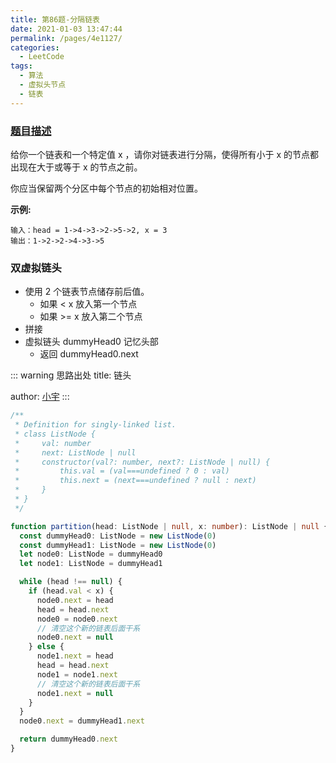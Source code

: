 ```yaml
---
title: 第86题-分隔链表
date: 2021-01-03 13:47:44
permalink: /pages/4e1127/
categories:
  - LeetCode
tags:
  - 算法
  - 虚拟头节点
  - 链表
---
```


### [题目描述](https://leetcode-cn.com/problems/partition-list/submissions/)

给你一个链表和一个特定值 <span class="span-shadow">x</span> ，请你对链表进行分隔，使得所有小于 <span class="span-shadow">x</span> 的节点都出现在大于或等于 <span class="span-shadow">x</span> 的节点之前。

你应当保留两个分区中每个节点的初始相对位置。

**示例:**

```
输入：head = 1->4->3->2->5->2, x = 3
输出：1->2->2->4->3->5
```

<!-- more -->

### 双虚拟链头

- 使用 2 个链表节点储存前后值。
  - 如果 < x 放入第一个节点
  - 如果 >= x 放入第二个节点
- 拼接
- 虚拟链头 dummyHead0 记忆头部
  - 返回 dummyHead0.next

::: warning 思路出处
title: 链头

author: [小宇](https://leetcode-cn.com/problems/remove-duplicate-letters/solution/ha-xi-biao-shu-zu-zhan-5xing-dai-ma-2jie-ttcd/)
:::

```TypeScript
/**
 * Definition for singly-linked list.
 * class ListNode {
 *     val: number
 *     next: ListNode | null
 *     constructor(val?: number, next?: ListNode | null) {
 *         this.val = (val===undefined ? 0 : val)
 *         this.next = (next===undefined ? null : next)
 *     }
 * }
 */

function partition(head: ListNode | null, x: number): ListNode | null {
  const dummyHead0: ListNode = new ListNode(0)
  const dummyHead1: ListNode = new ListNode(0)
  let node0: ListNode = dummyHead0
  let node1: ListNode = dummyHead1

  while (head !== null) {
    if (head.val < x) {
      node0.next = head
      head = head.next
      node0 = node0.next
      // 清空这个新的链表后面干系
      node0.next = null
    } else {
      node1.next = head
      head = head.next
      node1 = node1.next
      // 清空这个新的链表后面干系
      node1.next = null
    }
  }
  node0.next = dummyHead1.next

  return dummyHead0.next
}
```
